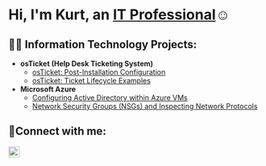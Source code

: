 <h1>Hi, I'm Kurt, an <a href="https://www.linkedin.com/in/kurt-p-14b781193/">IT Professional</a>☺</h1>

<h2>👨‍💻 Information Technology Projects:</h2>

- <b>osTicket (Help Desk Ticketing System)</b>
  - [osTicket: Post-Installation Configuration](https://github.com/KurtPrimavera/KurtPrimavera/post-install-config)
  - [osTicket: Ticket Lifecycle Examples](https://github.com/KurtPrimavera/ticket-lifecycle)
- <b>Microsoft Azure</b>
  - [Configuring Active Directory within Azure VMs](https://github.com/KurtPrimavera/configure-ad)
  - [Network Security Groups (NSGs) and Inspecting Network Protocols](https://github.com/KurtPrimavera/azure-network-protocols)

<h2>🤳Connect with me:</h2>

[<img align="left" alt="Josh | LinkedIn" width="22px" src="https://cdn.jsdelivr.net/npm/simple-icons@v3/icons/linkedin.svg" />][linkedin]

[Linkedin]: https://www.linkedin.com/in/kurt-p-14b781193/
